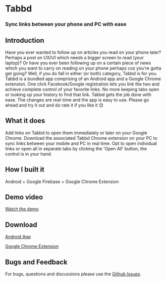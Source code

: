 # Tabbd
### Sync links between your phone and PC with ease

## Introduction
Have you ever wanted to follow up on articles you read on your phone later? Perhaps a post on UX/UI which needs a bigger screen to read (your laptop)? Or have you ever been following up on a certain piece of news which you want to carry on reading on your phone perhaps coz you're gotta get going? Well, if you do fall in either (or both) category, Tabbd is for you. Tabbd is a bundled app comprising of an Android app and a Google Chrome extension. One click Facebook/Google registration lets you link the two and achieve complete control of your favorite links. No more keeping tabs open or looking up your history to find that link. Tabbd gets the job done with ease. The changes are real-time and the app is easy to use. 
Please go ahead and try it out and do rate it if you like it 😊

## What it does
Add links on Tabbd to open them immediately or later on your Google Chrome. Download the associated Tabbd Chrome extension on your PC to sync links between your mobile and PC in real time. Opt to open individual links or open all in separate tabs by clicking the 'Open All' button, the control is in your hand.

## How I built it
Android + Google Firebase + Google Chrome Extension

## Demo video
[Watch the demo](https://youtu.be/OSnnOfw9TIU)

## Download
[Android App](https://play.google.com/store/apps/details?id=com.akshaysadarangani.tabbd&hl=en)

[Google Chrome Extension](https://chrome.google.com/webstore/detail/tabbd/ihlgondhganfhackipognhhibiccgfpc?hl=en-US)

## Bugs and Feedback
For bugs, questions and discussions please use the [Github Issues](https://github.com/aksh4y/Tabbd/issues).
